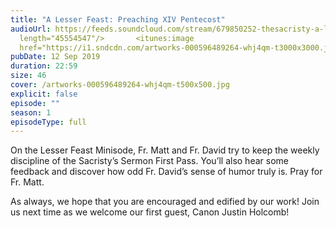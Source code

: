 ```yaml
---
title: "A Lesser Feast: Preaching XIV Pentecost"
audioUrl: https://feeds.soundcloud.com/stream/679850252-thesacristy-a-lesser-feast-preaching-xiv.m4a"
  length="45554547"/>       <itunes:image
  href="https://i1.sndcdn.com/artworks-000596489264-whj4qm-t3000x3000.jpg"/>
pubDate: 12 Sep 2019
duration: 22:59
size: 46
cover: /artworks-000596489264-whj4qm-t500x500.jpg
explicit: false
episode: ""
season: 1
episodeType: full
---
```

On the Lesser Feast Minisode, Fr. Matt and Fr. David try to keep the weekly discipline of the Sacristy’s Sermon First Pass. You’ll also hear some feedback and discover how odd Fr. David’s sense of humor truly is. Pray for Fr. Matt.

As always, we hope that you are encouraged and edified by our work! Join us next time as we welcome our first guest, Canon Justin Holcomb!